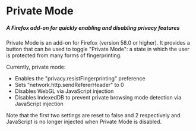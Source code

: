# Private Mode
##### A Firefox add-on for quickly enabling and disabling privacy features

Private Mode is an add-on for Firefox (version 58.0 or higher). It provides
a button that can be used to toggle "Private Mode": a state in which the
user is protected from many forms of fingerprinting.

Currently, private mode:
 - Enables the "privacy.resistFingerprinting" preference
 - Sets "network.http.sendRefererHeader" to 0
 - Disables WebGL via JavaScript injection
 - Disables IndexedDB to prevent private browsing mode detection via
   JavaScript injection

Note that the first two settings are reset to false and 2 respectively
and JavaScript is no longer injected when Private Mode is disabled.
